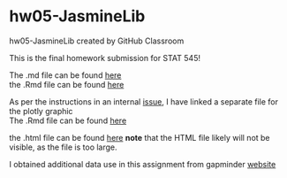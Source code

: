 # hw05-JasmineLib
hw05-JasmineLib created by GitHub Classroom

This is the final homework submission for STAT 545! 
  
The .md file can be found [here]()  
the .Rmd file can be found [here]()

As per the instructions in an internal [issue](https://github.com/STAT545-UBC/Discussion-Internal/issues/46), I have linked a separate file for the plotly graphic  
The .Rmd file can be found [here](https://github.com/STAT545-UBC-students/hw05-JasmineLib/blob/master/Plotly_hw05_JasmineLib.Rmd)  

the .html file can be found [here](https://raw.githubusercontent.com/STAT545-UBC-students/hw05-JasmineLib/master/Plotly_hw05_JasmineLib.html) 
**note** that the HTML file likely will not be visible, as the file is too large. 

I obtained additional data use in this assignment from 
gapminder [website](https://www.gapminder.org/data/)
